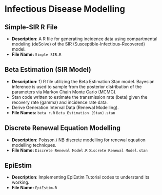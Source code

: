 # Infectious Disease Modelling 

## Simple-SIR R File
- **Description:** A R file for generating incidence data using compartmental modeling (deSolve) of the SIR (Susceptible-Infectious-Recovered) model.
- **File Name:** `Simple SIR.R`

## Beta Estimation (SIR Model)
- **Description:** 1) R file utilizing the Beta Estimation Stan model. Bayesian inference is used to sample from the posterior distribution of the parameters via Markov Chain Monte Carlo (MCMC).
- Stan code written to estimate the transmission rate (beta) given the recovery rate (gamma) and incidence rate data.
- Derive Generation Interval Data (Renewal Modelling).
- **File Names:** `beta r.R` `Beta_Estimation (Stan).stan`

## Discrete Renewal Equation Modelling
- **Description:** Poisson / NB discrete modelling for renewal equation modelling techniques.
- **File Name:** `Discrete Renewal Model.R` `Discrete Renewal Model.stan`

## EpiEstim
- **Description:** Implementing EpiEstim Tutorial codes to understand its working.
- **File Name:** `EpiEstim.R` 
